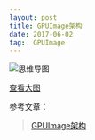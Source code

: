 ```yaml
---
layout: post
title: GPUImage架构
date: 2017-06-02
tag:  GPUImage
---
```


![思维导图](https://xmindshare.s3.amazonaws.com/preview/aR6K-TaQGlPu-87311.png)

[查看大图](https://xmindshare.s3.amazonaws.com/preview/aR6K-TaQGlPu-87311.png)

参考文章：
>[GPUImage架构](http://www.xmind.net/m/aR6K)
>
>